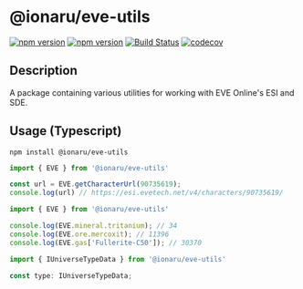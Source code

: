 # @ionaru/eve-utils

[![npm version](https://img.shields.io/npm/v/@ionaru/eve-utils.svg?style=for-the-badge)](https://www.npmjs.com/package/@ionaru/eve-utils)
[![npm version](https://img.shields.io/npm/v/@ionaru/eve-utils/next.svg?style=for-the-badge)](https://www.npmjs.com/package/@ionaru/eve-utils/v/next)
[![Build Status](https://img.shields.io/travis/Ionaru/eve-utils/master.svg?style=for-the-badge)](https://travis-ci.org/Ionaru/eve-utils)
[![codecov](https://img.shields.io/codecov/c/github/Ionaru/eve-utils/master.svg?style=for-the-badge)](https://codecov.io/gh/Ionaru/eve-utils)

## Description
A package containing various utilities for working with EVE Online's ESI and SDE.

## Usage (Typescript)
```
npm install @ionaru/eve-utils
```

```ts
import { EVE } from '@ionaru/eve-utils'

const url = EVE.getCharacterUrl(90735619);
console.log(url) // https://esi.evetech.net/v4/characters/90735619/
```

```ts
import { EVE } from '@ionaru/eve-utils'

console.log(EVE.mineral.tritanium); // 34
console.log(EVE.ore.mercoxit); // 11396
console.log(EVE.gas['Fullerite-C50']); // 30370
```

```ts
import { IUniverseTypeData } from '@ionaru/eve-utils'

const type: IUniverseTypeData;
```
